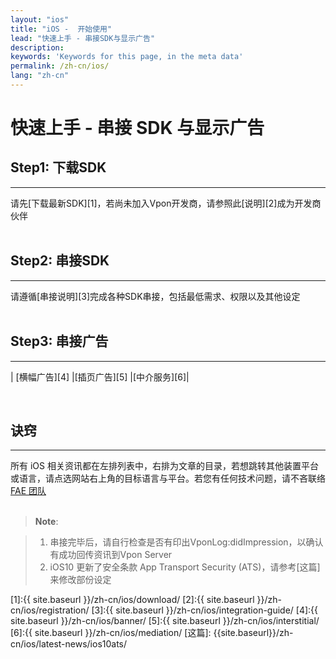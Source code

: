```yaml
---
layout: "ios"
title: "iOS -  开始使用"
lead: "快速上手 - 串接SDK与显示广告"
description:
keywords: 'Keywords for this page, in the meta data'
permalink: /zh-cn/ios/
lang: "zh-cn"
---
```

# 快速上手 - 串接 SDK 与显示广告

## Step1: 下载SDK
---
请先[下载最新SDK][1]，若尚未加入Vpon开发商，请参照此[说明][2]成为开发商伙伴 <br><br>

## Step2: 串接SDK
---
请遵循[串接说明][3]完成各种SDK串接，包括最低需求、权限以及其他设定<br><br>

## Step3: 串接广告
---

| [横幅广告][4]  |[插页广告][5] |[中介服务][6]|

<br>

## 诀窍
---
所有 iOS 相关资讯都在左排列表中，右排为文章的目录，若想跳转其他装置平台或语言，请点选网站右上角的目标语言与平台。若您有任何技术问题，请不吝联络 [FAE 团队](mailto:fae@vpon.com)
<br><br>

> **Note**:

> 1. 串接完毕后，请自行检查是否有印出VponLog:didImpression，以确认有成功回传资讯到Vpon Server
> 2. iOS10 更新了安全条款 App Transport Security (ATS)，请参考[这篇]来修改部份设定



[1]:{{ site.baseurl }}/zh-cn/ios/download/
[2]:{{ site.baseurl }}/zh-cn/ios/registration/
[3]:{{ site.baseurl }}/zh-cn/ios/integration-guide/
[4]:{{ site.baseurl }}/zh-cn/ios/banner/
[5]:{{ site.baseurl }}/zh-cn/ios/interstitial/
[6]:{{ site.baseurl }}/zh-cn/ios/mediation/
[这篇]: {{site.baseurl}}/zh-cn/ios/latest-news/ios10ats/
